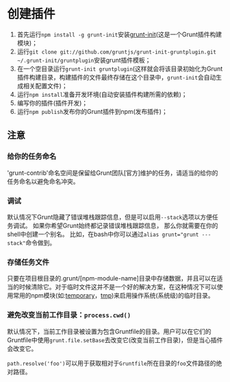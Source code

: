 # 创建插件

1. 首先运行`npm install -g grunt-init`安装[grunt-init](https://github.com/gruntjs/grunt-init)(这是一个Grunt插件构建模块)；
2. 运行`git clone git://github.com/gruntjs/grunt-init-gruntplugin.git ~/.grunt-init/gruntplugin`安装grunt插件模板；
3. 在一个空目录运行`grunt-init gruntplugin`(这样就会将该目录初始化为Grunt插件构建目录，构建插件的文件最终存储在这个目录中，`grunt-init`会自动生成相关配置文件)；
4. 运行`npm install`准备开发环境(自动安装插件构建所需的依赖)；
5. 编写你的插件(插件开发)；
6. 运行`npm publish`发布你的Grunt插件到npm(发布插件)；

## 注意

### 给你的任务命名

'grunt-contrib'命名空间是保留给Grunt团队[官方]维护的任务，请适当的给你的任务命名以避免命名冲突。

### 调试

默认情况下Grunt隐藏了错误堆栈跟踪信息，但是可以启用`--stack`选项以方便任务调试。 如果你希望Grunt始终都记录错误堆栈跟踪信息， 那么你就需要在你的shell中创建一个别名。 比如，在bash中你可以通过`alias grunt="grunt ---stack"`命令做到。

### 存储任务文件

只要在项目根目录的.grunt/[npm-module-name]目录中存储数据，并且可以在适当的时候清除它。对于临时文件这并不是一个好的解决方案，在这种情况下可以使用常用的npm模块(如:[temporary](https://npmjs.org/package/temporary)，[tmp](https://npmjs.org/package/tmp))来启用操作系统(系统级)的临时目录。

### 避免改变当前工作目录：`process.cwd()`

默认情况下，当前工作目录被设置为包含Gruntfile的目录。用户可以在它们的Gruntfile中使用`grunt.file.setBase`去改变它(改变当前工作目录)，但是当心插件会改变它。

`path.resolve('foo')`可以用于获取相对于`Gruntfile`所在目录的`foo`文件路径的绝对路径。

